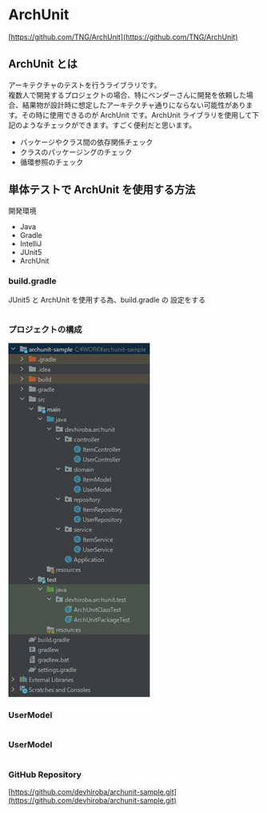 # ArchUnit
[https://github.com/TNG/ArchUnit](https://github.com/TNG/ArchUnit)

## ArchUnit とは
アーキテクチャのテストを行うライブラリです。  
複数人で開発するプロジェクトの場合、特にベンダーさんに開発を依頼した場合、結果物が設計時に想定したアーキテクチャ通りにならない可能性があります。その時に使用できるのが ArchUnit です。ArchUnit ライブラリを使用して下記のようなチェックができます。すごく便利だと思います。
- パッケージやクラス間の依存関係チェック
- クラスのパッケージングのチェック
- 循環参照のチェック

## 単体テストで ArchUnit を使用する方法
開発環境
- Java
- Gradle
- IntelliJ
- JUnit5
- ArchUnit

### build.gradle
JUnit5 と ArchUnit を使用する為、build.gradle の 設定をする
```
```

### プロジェクトの構成
![Test Image 3](/resource/image/archunit-sample-image.png)

### UserModel
```

```

### UserModel
```

```

### GitHub Repository
[https://github.com/devhiroba/archunit-sample.git](https://github.com/devhiroba/archunit-sample.git)
